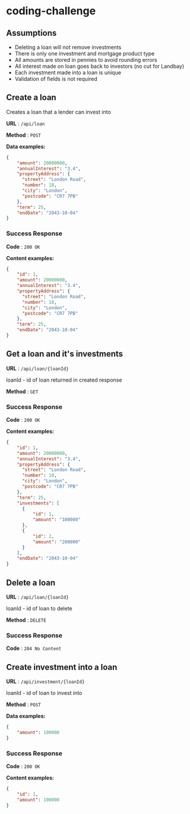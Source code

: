 # coding-challenge

## Assumptions

* Deleting a loan will not remove investments
* There is only one investment and mortgage product type
* All amounts are stored in pennies to avoid rounding errors
* All interest made on loan goes back to investors (no cut for Landbay)
* Each investment made into a loan is unique
* Validation of fields is not required

## Create a loan

Creates a loan that a lender can invest into

**URL** : `/api/loan`

**Method** : `POST`

**Data examples:**

```json
{
    "amount": 20000000,
    "annualInterest": "3.4",
    "propertyAddress": {
      "street": "London Road",
      "number": 18,
      "city": "London",
      "postcode": "CR7 7PB"
    },
    "term": 25,
    "endDate": "2043-10-04"
}
```

### Success Response

**Code** : `200 OK`

**Content examples:**

```json
{
    "id": 1,
    "amount": 20000000,
    "annualInterest": "3.4",
    "propertyAddress": {
      "street": "London Road",
      "number": 18,
      "city": "London",
      "postcode": "CR7 7PB"
    },
    "term": 25,
    "endDate": "2043-10-04"
}
```

## Get a loan and it's investments

**URL** : `/api/loan/{loanId}`

loanId - id of loan returned in created response

**Method** : `GET`

### Success Response

**Code** : `200 OK`

**Content examples:**

```json
{
    "id": 1,
    "amount": 20000000,
    "annualInterest": "3.4",
    "propertyAddress": {
      "street": "London Road",
      "number": 18,
      "city": "London",
      "postcode": "CR7 7PB"
    },
    "term": 25,
    "investments": [
      {
          "id": 1,
          "amount": "100000"
      },
      {
          "id": 2,
          "amount": "200000"
      }
    ],
    "endDate": "2043-10-04"
}
```

## Delete a loan

**URL** : `/api/loan/{loanId}`

loanId - id of loan to delete

**Method** : `DELETE`

### Success Response

**Code** : `204 No Content`

## Create investment into a loan

**URL** : `/api/investment/{loanId}`

loanId - id of loan to invest into

**Method** : `POST`

**Data examples:**

```json
{
    "amount": 100000
}
```

### Success Response

**Code** : `200 OK`

**Content examples:**

```json
{
    "id": 1,
    "amount": 100000
}
```
